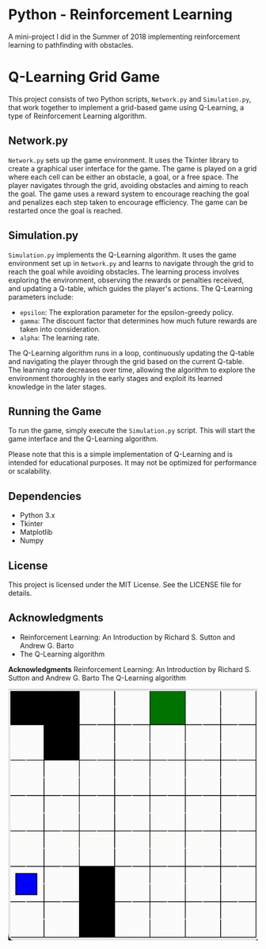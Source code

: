 # Python - Reinforcement Learning

A mini-project I did in the Summer of 2018 implementing reinforcement learning to pathfinding with obstacles. 

# Q-Learning Grid Game

This project consists of two Python scripts, `Network.py` and `Simulation.py`, that work together to implement a grid-based game using Q-Learning, a type of Reinforcement Learning algorithm.

## Network.py

`Network.py` sets up the game environment. It uses the Tkinter library to create a graphical user interface for the game. The game is played on a grid where each cell can be either an obstacle, a goal, or a free space. The player navigates through the grid, avoiding obstacles and aiming to reach the goal. The game uses a reward system to encourage reaching the goal and penalizes each step taken to encourage efficiency. The game can be restarted once the goal is reached.

## Simulation.py

`Simulation.py` implements the Q-Learning algorithm. It uses the game environment set up in `Network.py` and learns to navigate through the grid to reach the goal while avoiding obstacles. The learning process involves exploring the environment, observing the rewards or penalties received, and updating a Q-table, which guides the player's actions. The Q-Learning parameters include:

- `epsilon`: The exploration parameter for the epsilon-greedy policy.
- `gamma`: The discount factor that determines how much future rewards are taken into consideration.
- `alpha`: The learning rate.

The Q-Learning algorithm runs in a loop, continuously updating the Q-table and navigating the player through the grid based on the current Q-table. The learning rate decreases over time, allowing the algorithm to explore the environment thoroughly in the early stages and exploit its learned knowledge in the later stages.

## Running the Game

To run the game, simply execute the `Simulation.py` script. This will start the game interface and the Q-Learning algorithm.

Please note that this is a simple implementation of Q-Learning and is intended for educational purposes. It may not be optimized for performance or scalability.

## Dependencies

- Python 3.x
- Tkinter
- Matplotlib
- Numpy

## License

This project is licensed under the MIT License. See the LICENSE file for details.

## Acknowledgments

- Reinforcement Learning: An Introduction by Richard S. Sutton and Andrew G. Barto
- The Q-Learning algorithm

**Acknowledgments**
Reinforcement Learning: An Introduction by Richard S. Sutton and Andrew G. Barto
The Q-Learning algorithm

![https://github.com/MayKali/Reinforcement-Learning-in-pathfinding/blob/master/images/Test.gif)](https://github.com/MayKali/Reinforcement-Learning-in-pathfinding/blob/master/images/Test.gif)
